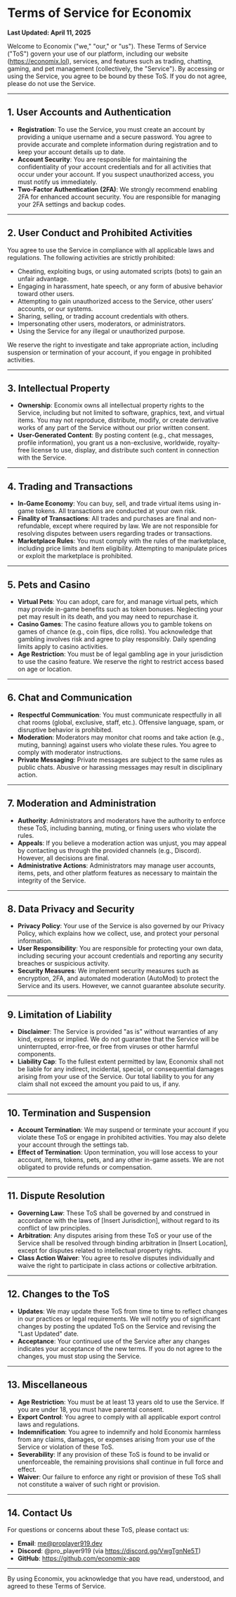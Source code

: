 # Terms of Service for Economix

**Last Updated: April 11, 2025**

Welcome to Economix ("we," "our," or "us"). These Terms of Service ("ToS") govern your use of our platform, including our website (https://economix.lol), services, and features such as trading, chatting, gaming, and pet management (collectively, the "Service"). By accessing or using the Service, you agree to be bound by these ToS. If you do not agree, please do not use the Service.

---

## 1. User Accounts and Authentication

- **Registration**: To use the Service, you must create an account by providing a unique username and a secure password. You agree to provide accurate and complete information during registration and to keep your account details up to date.
- **Account Security**: You are responsible for maintaining the confidentiality of your account credentials and for all activities that occur under your account. If you suspect unauthorized access, you must notify us immediately.
- **Two-Factor Authentication (2FA)**: We strongly recommend enabling 2FA for enhanced account security. You are responsible for managing your 2FA settings and backup codes.

---

## 2. User Conduct and Prohibited Activities

You agree to use the Service in compliance with all applicable laws and regulations. The following activities are strictly prohibited:

- Cheating, exploiting bugs, or using automated scripts (bots) to gain an unfair advantage.
- Engaging in harassment, hate speech, or any form of abusive behavior toward other users.
- Attempting to gain unauthorized access to the Service, other users’ accounts, or our systems.
- Sharing, selling, or trading account credentials with others.
- Impersonating other users, moderators, or administrators.
- Using the Service for any illegal or unauthorized purpose.

We reserve the right to investigate and take appropriate action, including suspension or termination of your account, if you engage in prohibited activities.

---

## 3. Intellectual Property

- **Ownership**: Economix owns all intellectual property rights to the Service, including but not limited to software, graphics, text, and virtual items. You may not reproduce, distribute, modify, or create derivative works of any part of the Service without our prior written consent.
- **User-Generated Content**: By posting content (e.g., chat messages, profile information), you grant us a non-exclusive, worldwide, royalty-free license to use, display, and distribute such content in connection with the Service.

---

## 4. Trading and Transactions

- **In-Game Economy**: You can buy, sell, and trade virtual items using in-game tokens. All transactions are conducted at your own risk.
- **Finality of Transactions**: All trades and purchases are final and non-refundable, except where required by law. We are not responsible for resolving disputes between users regarding trades or transactions.
- **Marketplace Rules**: You must comply with the rules of the marketplace, including price limits and item eligibility. Attempting to manipulate prices or exploit the marketplace is prohibited.

---

## 5. Pets and Casino

- **Virtual Pets**: You can adopt, care for, and manage virtual pets, which may provide in-game benefits such as token bonuses. Neglecting your pet may result in its death, and you may need to repurchase it.
- **Casino Games**: The casino feature allows you to gamble tokens on games of chance (e.g., coin flips, dice rolls). You acknowledge that gambling involves risk and agree to play responsibly. Daily spending limits apply to casino activities.
- **Age Restriction**: You must be of legal gambling age in your jurisdiction to use the casino feature. We reserve the right to restrict access based on age or location.

---

## 6. Chat and Communication

- **Respectful Communication**: You must communicate respectfully in all chat rooms (global, exclusive, staff, etc.). Offensive language, spam, or disruptive behavior is prohibited.
- **Moderation**: Moderators may monitor chat rooms and take action (e.g., muting, banning) against users who violate these rules. You agree to comply with moderator instructions.
- **Private Messaging**: Private messages are subject to the same rules as public chats. Abusive or harassing messages may result in disciplinary action.

---

## 7. Moderation and Administration

- **Authority**: Administrators and moderators have the authority to enforce these ToS, including banning, muting, or fining users who violate the rules.
- **Appeals**: If you believe a moderation action was unjust, you may appeal by contacting us through the provided channels (e.g., Discord). However, all decisions are final.
- **Administrative Actions**: Administrators may manage user accounts, items, pets, and other platform features as necessary to maintain the integrity of the Service.

---

## 8. Data Privacy and Security

- **Privacy Policy**: Your use of the Service is also governed by our Privacy Policy, which explains how we collect, use, and protect your personal information.
- **User Responsibility**: You are responsible for protecting your own data, including securing your account credentials and reporting any security breaches or suspicious activity.
- **Security Measures**: We implement security measures such as encryption, 2FA, and automated moderation (AutoMod) to protect the Service and its users. However, we cannot guarantee absolute security.

---

## 9. Limitation of Liability

- **Disclaimer**: The Service is provided "as is" without warranties of any kind, express or implied. We do not guarantee that the Service will be uninterrupted, error-free, or free from viruses or other harmful components.
- **Liability Cap**: To the fullest extent permitted by law, Economix shall not be liable for any indirect, incidental, special, or consequential damages arising from your use of the Service. Our total liability to you for any claim shall not exceed the amount you paid to us, if any.

---

## 10. Termination and Suspension

- **Account Termination**: We may suspend or terminate your account if you violate these ToS or engage in prohibited activities. You may also delete your account through the settings tab.
- **Effect of Termination**: Upon termination, you will lose access to your account, items, tokens, pets, and any other in-game assets. We are not obligated to provide refunds or compensation.

---

## 11. Dispute Resolution

- **Governing Law**: These ToS shall be governed by and construed in accordance with the laws of [Insert Jurisdiction], without regard to its conflict of law principles.
- **Arbitration**: Any disputes arising from these ToS or your use of the Service shall be resolved through binding arbitration in [Insert Location], except for disputes related to intellectual property rights.
- **Class Action Waiver**: You agree to resolve disputes individually and waive the right to participate in class actions or collective arbitration.

---

## 12. Changes to the ToS

- **Updates**: We may update these ToS from time to time to reflect changes in our practices or legal requirements. We will notify you of significant changes by posting the updated ToS on the Service and revising the "Last Updated" date.
- **Acceptance**: Your continued use of the Service after any changes indicates your acceptance of the new terms. If you do not agree to the changes, you must stop using the Service.

---

## 13. Miscellaneous

- **Age Restriction**: You must be at least 13 years old to use the Service. If you are under 18, you must have parental consent.
- **Export Control**: You agree to comply with all applicable export control laws and regulations.
- **Indemnification**: You agree to indemnify and hold Economix harmless from any claims, damages, or expenses arising from your use of the Service or violation of these ToS.
- **Severability**: If any provision of these ToS is found to be invalid or unenforceable, the remaining provisions shall continue in full force and effect.
- **Waiver**: Our failure to enforce any right or provision of these ToS shall not constitute a waiver of such right or provision.

---

## 14. Contact Us

For questions or concerns about these ToS, please contact us:

- **Email**: me@proplayer919.dev
- **Discord**: @pro_player919 (via https://discord.gg/VwgTgnNe5T)
- **GitHub**: https://github.com/economix-app

---

By using Economix, you acknowledge that you have read, understood, and agreed to these Terms of Service.
